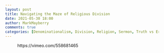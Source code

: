 ```yaml
---
layout: post
title: Navigating the Maze of Religious Division
date: 2021-05-30 18:00
author: MarkMayberry
comments: true
categories: [Denominationalism, Division, Religion, Sermon, Truth vs Error]
---
```

<!-- wp:embed {"url":"https://vimeo.com/558681465","type":"video","providerNameSlug":"vimeo","responsive":true,"className":"wp-embed-aspect-4-3 wp-has-aspect-ratio"} -->
<figure class="wp-block-embed is-type-video is-provider-vimeo wp-block-embed-vimeo wp-embed-aspect-4-3 wp-has-aspect-ratio"><div class="wp-block-embed__wrapper">
https://vimeo.com/558681465
</div></figure>
<!-- /wp:embed -->

